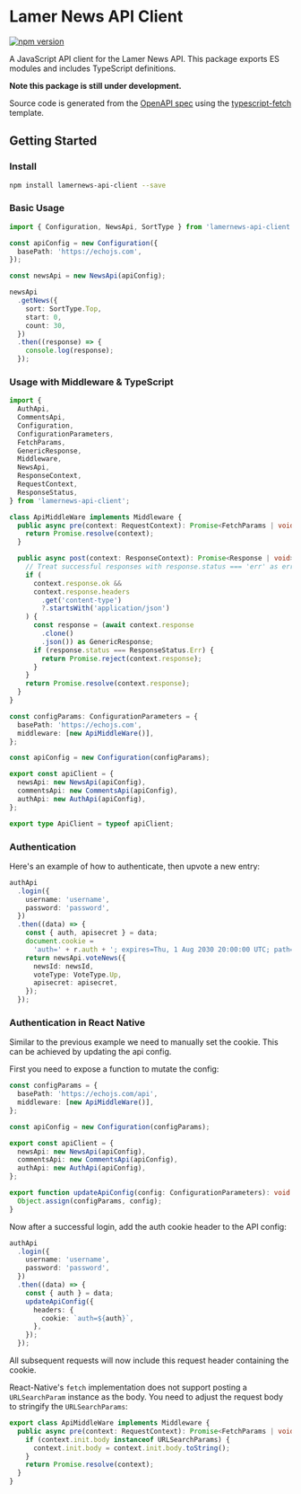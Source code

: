 # Lamer News API Client

[![npm version](https://badge.fury.io/js/lamernews-api-client.svg)](https://www.npmjs.com/package/lamernews-api-client)

A JavaScript API client for the Lamer News API. This package exports ES modules and includes TypeScript definitions.

**Note this package is still under development.**

Source code is generated from the [OpenAPI spec](./api/lamernews-schema.yml) using the [typescript-fetch](https://openapi-generator.tech/docs/generators/typescript-fetch/) template.

## Getting Started

### Install

```bash
npm install lamernews-api-client --save
```

### Basic Usage

```ts
import { Configuration, NewsApi, SortType } from 'lamernews-api-client';

const apiConfig = new Configuration({
  basePath: 'https://echojs.com',
});

const newsApi = new NewsApi(apiConfig);

newsApi
  .getNews({
    sort: SortType.Top,
    start: 0,
    count: 30,
  })
  .then((response) => {
    console.log(response);
  });
```

### Usage with Middleware & TypeScript

```ts
import {
  AuthApi,
  CommentsApi,
  Configuration,
  ConfigurationParameters,
  FetchParams,
  GenericResponse,
  Middleware,
  NewsApi,
  ResponseContext,
  RequestContext,
  ResponseStatus,
} from 'lamernews-api-client';

class ApiMiddleWare implements Middleware {
  public async pre(context: RequestContext): Promise<FetchParams | void> {
    return Promise.resolve(context);
  }

  public async post(context: ResponseContext): Promise<Response | void> {
    // Treat successful responses with response.status === 'err' as errors
    if (
      context.response.ok &&
      context.response.headers
        .get('content-type')
        ?.startsWith('application/json')
    ) {
      const response = (await context.response
        .clone()
        .json()) as GenericResponse;
      if (response.status === ResponseStatus.Err) {
        return Promise.reject(context.response);
      }
    }
    return Promise.resolve(context.response);
  }
}

const configParams: ConfigurationParameters = {
  basePath: 'https://echojs.com',
  middleware: [new ApiMiddleWare()],
};

const apiConfig = new Configuration(configParams);

export const apiClient = {
  newsApi: new NewsApi(apiConfig),
  commentsApi: new CommentsApi(apiConfig),
  authApi: new AuthApi(apiConfig),
};

export type ApiClient = typeof apiClient;
```

### Authentication

Here's an example of how to authenticate, then upvote a new entry:

```ts
authApi
  .login({
    username: 'username',
    password: 'password',
  })
  .then((data) => {
    const { auth, apisecret } = data;
    document.cookie =
      'auth=' + r.auth + '; expires=Thu, 1 Aug 2030 20:00:00 UTC; path=/';
    return newsApi.voteNews({
      newsId: newsId,
      voteType: VoteType.Up,
      apisecret: apisecret,
    });
  });
```

### Authentication in React Native

Similar to the previous example we need to manually set the cookie. This can be achieved by updating the api config.

First you need to expose a function to mutate the config:

```ts
const configParams = {
  basePath: 'https://echojs.com/api',
  middleware: [new ApiMiddleWare()],
};

const apiConfig = new Configuration(configParams);

export const apiClient = {
  newsApi: new NewsApi(apiConfig),
  commentsApi: new CommentsApi(apiConfig),
  authApi: new AuthApi(apiConfig),
};

export function updateApiConfig(config: ConfigurationParameters): void {
  Object.assign(configParams, config);
}
```

Now after a successful login, add the auth cookie header to the API config:

```ts
authApi
  .login({
    username: 'username',
    password: 'password',
  })
  .then((data) => {
    const { auth } = data;
    updateApiConfig({
      headers: {
        cookie: `auth=${auth}`,
      },
    });
  });
```

All subsequent requests will now include this request header containing the cookie.

React-Native's `fetch` implementation does not support posting a `URLSearchParam` instance as the body. You need to adjust the request body to stringify the `URLSearchParams`:

```ts
export class ApiMiddleWare implements Middleware {
  public async pre(context: RequestContext): Promise<FetchParams | void> {
    if (context.init.body instanceof URLSearchParams) {
      context.init.body = context.init.body.toString();
    }
    return Promise.resolve(context);
  }
}
```
